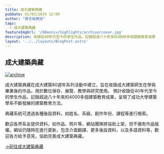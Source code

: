 ```yaml
---
title: 成大建築典藏
pubDate: 01/03/2024 12:00
author: "薛丞倫教授"
tags:
  - 成大建築典藏
featureImgUrl: '/80anniv/highlights/archive/cover.jpg'
description: 收錄從40年代至今的學生作品，記錄超過八十年來的4000多個建築教育成果
layout: '../../layouts/BlogPost.astro'
---
```


## 成大建築典藏

[![archive](/80anniv/highlights/archive/website.png)](https://archive.rccn.dev)

成大建築典藏在成大建築80週年系列活動中建立，旨在收錄成大建築師生在學與畢業後的作品，用於數位保存、展覽、教學與研究使用。 預計收錄從40年代至今的學生作品，記錄超過八十年來的4000多個建築教育成果，呈現了成功大學建築學系不斷發展的建築教育方法。

典藏系統可透過各種後設資料，如姓名、系級、創作年份、課程等進行檢索。

歡迎各界系友提供資料，如作品、照片等，網站團隊將協助上架，但不擁有作品版權。網站仍隨時在進行更新，包含介面翻譯、更多後設資料，以及多語資料等，歡迎各方給予意見，協助完善成大建築典藏。

<a href="https://archive.rccn.dev" class="px-[35px] py-2 bg-zinc-900 hover:bg-white text-white hover:text-black border rounded-[14px] justify-start items-start gap-2.5 inline-flex">
    <div class="text-center text-xl font-normal leading-7">→前往成大建築典藏
    </div>
</a>

<br>
<br>